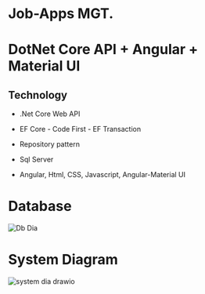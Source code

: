 # Job-Apps MGT.

# DotNet Core API + Angular + Material UI

Technology
----------
- .Net Core Web API

- EF Core - Code First - EF Transaction 

- Repository pattern

- Sql Server

- Angular, Html, CSS, Javascript, Angular-Material UI


# Database

![Db Dia](https://user-images.githubusercontent.com/26190114/150873385-7e62d5cd-ac83-4456-82ed-3b1872bda859.PNG)


# System Diagram

![system dia drawio](https://user-images.githubusercontent.com/26190114/150881027-71eadd19-ace7-457d-9377-d29c240a10ec.png)

